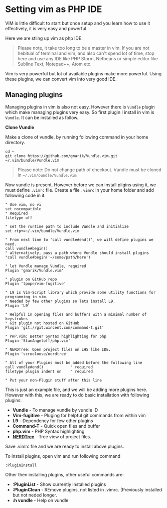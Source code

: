 # Setting vim as PHP IDE

VIM is little difficult to start but once setup and you learn how to use it effectively, it is very easy and powerful.

Here we are stiing up vim as php IDE.

> Please note, it take too long to be a master in vim. If you are not hebitual of terminal and vim, and also can't spend lot of time, stop here and use any IDE like PHP Storm, Netbeans or simple editor like Subline Text, Notepad++, Atom etc.

Vim is very powerful but lot of available plugins make more powerful. Using these plugins, we can convert vim into very good IDE.

## Managing plugins

Managing plugins in vim is also not easy. However there is `Vundle` plugin which make managing plugins very easy. So first plugin I install in vim is `Vundle`. It can be installed as follow.

**Clone Vundle**

Make a clone of vundle, by running following command in your home directory.

```
cd ~
git clone https://github.com/gmarik/Vundle.vim.git ~/.vim/bundle/Vundle.vim
```

> Please note: Do not change path of checkout. Vundle must be cloned in `~/.vim/bundle/Vundle.vim`

Now vundle is present. However before we can install pligins using it, we must define `.vimrc` file. Create a file `.vimrc` in your home folder and add following code in it.

```
" Use vim, no vi
set nocompatible
" Required
filetype off

" set the runtime path to include Vundle and initialize
set rtp+=~/.vim/bundle/Vundle.vim

" From next line to 'call vundle#end()', we will define plugins we need.
call vundle#begin()
" alternatively, pass a path where Vundle should install plugins
"call vundle#begin('~/some/path/here')

" let Vundle manage Vundle, required
Plugin 'gmarik/Vundle.vim'

" plugin on GitHub repo
Plugin 'tpope/vim-fugitive'

" L9 is Vim-Script library which provide some utility functions for programming in vim.
" Needed by few other plugins so lets install L9.
Plugin 'L9'

" Helpful in opening files and buffers with a minimal number of keystrokes
" Git plugin not hosted on GitHub
Plugin 'git://git.wincent.com/command-t.git'

" PHP.vim: Better Syntax highlighting for php
Plugin 'StanAngeloff/php.vim'

" NERDTree: Open project files on LHS like IDE.
Plugin 'scrooloose/nerdtree'

" All of your Plugins must be added before the following line
call vundle#end()            " required
filetype plugin indent on    " required

" Put your non-Plugin stuff after this line
```

This is just an example file, and we will be adding more plugins here. However with this, we are ready to do basic installation with following plugins:

* **Vundle** - To manage vundle by vundle :D
* **Vim-fugitive** - Pluging for helpful git commands from within vim
* **L9** - Dependency for few other plugins
* **Command-T** - Quick open files and buffer
* **php.vim** - PHP Syntax highlighting
* **[NERDTree](nerdtree.md)** - Tree view of project files.

Save .vimrc file and we are ready to install above plugins.

To install plugins, open vim and run following command

```
:PluginInstall
```

Other then installing plugins, other useful commands are:

* **:PluginList**  - Show currently installed plugins
* **:PluginClean** - REmove plugins, not listed in .vimrc. (Previously installed but not neded longer.
* **:h vundle**    - Help on vundle


